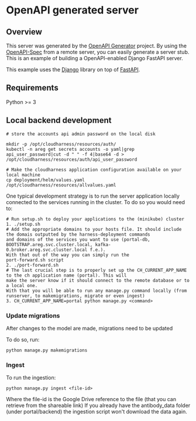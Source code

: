 # OpenAPI generated server

## Overview
This server was generated by the [OpenAPI Generator](https://openapi-generator.tech) project. By using the
[OpenAPI-Spec](https://openapis.org) from a remote server, you can easily generate a server stub.  This
is an example of building a OpenAPI-enabled Django FastAPI server.

This example uses the [Django](https://www.djangoproject.com/) library on top of [FastAPI](https://fastapi.tiangolo.com/).

## Requirements
Python >= 3

## Local backend development
```
# store the accounts api admin password on the local disk

mkdir -p /opt/cloudharness/resources/auth/
kubectl -n areg get secrets accounts -o yaml|grep api_user_password|cut -d " " -f 4|base64 -d > /opt/cloudharness/resources/auth/api_user_password

# Make the cloudharness application configuration available on your local machine
cp deployment/helm/values.yaml /opt/cloudharness/resources/allvalues.yaml
```

One typical development strategy is to run the server application locally connected to the services running in the 
cluster. To do so you would need to:
```
# Run setup.sh to deploy your applications to the (minikube) cluster
1. ./setup.sh
# Add the appropriate domains to your hosts file. It should include the domais outputted by the harness-deployment commands
and domains of the services you want to use (portal-db, BOOTSTRAP.areg.svc.cluster.local, kafka-0.broker.areg.svc.cluster.local f.e.).
With that out of the way you can simply run the 
port-forward.sh script
2. ./port-forward.sh
# The last crucial step is to properly set up the CH_CURRENT_APP_NAME to the ch application name (portal). This will
make the server know if it should connect to the remote database or to a local one.
With that you will be able to run any manage.py command locally (from runserver, to makemigrations, migrate or even ingest)
3. CH_CURRENT_APP_NAME=portal python manage.py <command>
```

### Update migrations

After changes to the model are made, migrations need to be updated

To do so, run:
```
python manage.py makemigrations
```

### Ingest
To run the ingestion:
```
python manage.py ingest <file-id>
```
Where the file-id is the Google Drive reference to the file (that you can retrieve from the shareable link)
If you already have the antibody_data folder (under portal/backend) the ingestion script won't download the data
again.